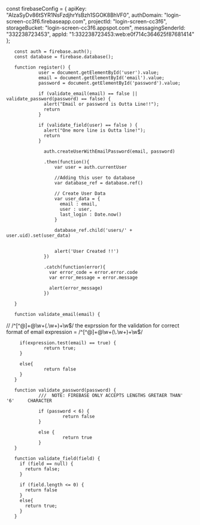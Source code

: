 const firebaseConfig = {
         apiKey: "AIzaSyDv86tSYR1NsFzdjhrYsBzh1SGOK8BhVF0",
         authDomain: "login-screen-cc3f6.firebaseapp.com",
         projectId: "login-screen-cc3f6",
         storageBucket: "login-screen-cc3f6.appspot.com",
         messagingSenderId: "332238723453",
         appId: "1:332238723453:web:e0f714c364625f87681414"
       };

       const auth = firebase.auth();
       const database = firebase.database();

       function register() {
                user = document.getElementById('user').value;
                email = document.getElementById('email').value;
                password = document.getElementById('password').value;

                if (validate_email(email) == false || validate_password(password) == false) {
                  alert("Email or password is Outta Line!!");
                  return
                }

                if (validate_field(user) == false ) {
                  alert("One more line is Outta line!");
                  return
                }

                  auth.createUserWithEmailPassword(email, password)

                  .then(function(){
                      var user = auth.currentUser

                      //Adding this user to database
                      var database_ref = database.ref()
                      
                      // Create User Data
                      var user_data = {
                        email : email,
                        user : user,
                        last_login : Date.now()
                      }

                      database_ref.child('users/' + user.uid).set(user_data)


                      alert('User Created !!')
                  })

                  .catch(function(error){
                    var error_code = error.error.code
                    var error_message = error.message
                    
                    alert(error_message)
                  })
                
       }

       function validate_email(email) {

   //     /^[^@]+@\w+(\.\w+)+\w$/  the exprssion for the validation for correct format of email
         expression = /^[^@]+@\w+(\.\w+)+\w$/


         if(expression.test(email) == true) {
                  return true;
         }

         else{
                  return false
         }
       }

       function validate_password(password) {
                ///  NOTE: FIREBASE ONLY ACCEPTS LENGTHS GRETAER THAN'     '6'     CHARACTER

                if (password < 6) {
                         return false
                }

                else {
                         return true
                }
       }

       function validate_field(field) {
         if (field == null) {
           return false;
         }

         if (field.length <= 0) {
           return false
         }
         else{
           return true;
         }
       }